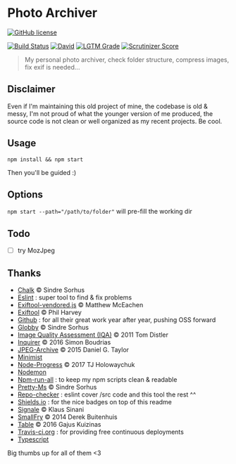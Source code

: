 # Photo Archiver

[![GitHub license](https://img.shields.io/github/license/shuunen/photo-archiver.svg?color=informational)](https://github.com/Shuunen/photo-archiver/blob/master/LICENSE)

[![Build Status](https://travis-ci.org/Shuunen/photo-archiver.svg?branch=master)](https://travis-ci.org/Shuunen/photo-archiver)
[![David](https://img.shields.io/david/shuunen/photo-archiver.svg)](https://david-dm.org/shuunen/photo-archiver)
[![LGTM Grade](https://img.shields.io/lgtm/grade/javascript/github/Shuunen/photo-archiver.svg)](https://lgtm.com/projects/g/Shuunen/photo-archiver)
[![Scrutinizer Score](https://scrutinizer-ci.com/g/Shuunen/photo-archiver/badges/quality-score.png?b=master)](https://scrutinizer-ci.com/g/Shuunen/photo-archiver)

> My personal photo archiver, check folder structure, compress images, fix exif is needed...

## Disclaimer

Even if I'm maintaining this old project of mine, the codebase is old & messy, I'm not proud of what the younger version of me produced, the source code is not clean or well organized as my recent projects. Be cool.

## Usage

`npm install && npm start`

Then you'll be guided :)

## Options

`npm start --path="/path/to/folder"` will pre-fill the working dir

## Todo

- [ ] try MozJpeg

## Thanks

- [Chalk](https://github.com/chalk/chalk) © Sindre Sorhus
- [Eslint](https://eslint.org) : super tool to find & fix problems
- [Exiftool-vendored.js](https://github.com/mceachen/exiftool-vendored.js) © Matthew McEachen
- [Exiftool](http://owl.phy.queensu.ca/~phil/exiftool/index.html) © Phil Harvey
- [Github](https://github.com) : for all their great work year after year, pushing OSS forward
- [Globby](https://github.com/sindresorhus/globby) © Sindre Sorhus
- [Image Quality Assessment (IQA)](http://tdistler.com) © 2011 Tom Distler
- [Inquirer](https://github.com/SBoudrias/Inquirer.js) © 2016 Simon Boudrias
- [JPEG-Archive](https://github.com/danielgtaylor/jpeg-archive) © 2015 Daniel G. Taylor
- [Minimist](https://github.com/substack/minimist)
- [Node-Progress](https://github.com/visionmedia/node-progress) © 2017 TJ Holowaychuk
- [Nodemon](https://github.com/remy/nodemon)
- [Npm-run-all](https://github.com/mysticatea/npm-run-all) : to keep my npm scripts clean & readable
- [Pretty-Ms](https://github.com/sindresorhus/pretty-ms) © Sindre Sorhus
- [Repo-checker](https://github.com/Shuunen/repo-checker) : eslint cover /src code and this tool the rest ^^
- [Shields.io](https://shields.io) : for the nice badges on top of this readme
- [Signale](https://github.com/klauscfhq/signale) © Klaus Sinani
- [SmallFry](https://github.com/dwbuiten/smallfry) © 2014 Derek Buitenhuis
- [Table](https://github.com/gajus/table) © 2016 Gajus Kuizinas
- [Travis-ci.org](https://travis-ci.org) : for providing free continuous deployments
- [Typescript](https://github.com/Microsoft/TypeScript)

Big thumbs up for all of them <3
